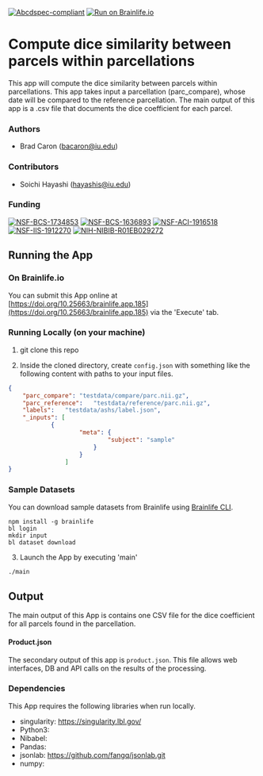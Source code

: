 [![Abcdspec-compliant](https://img.shields.io/badge/ABCD_Spec-v1.1-green.svg)](https://github.com/brain-life/abcd-spec)
[![Run on Brainlife.io](https://img.shields.io/badge/Brainlife-brainlife.app.185-blue.svg)](https://doi.org/10.25663/brainlife.app.185)

# Compute dice similarity between parcels within parcellations

This app will compute the dice similarity between parcels within parcellations. This app takes input a parcellation (parc_compare), whose date will be compared to the reference parcellation.
The main output of this app is a .csv file that documents the dice coefficient for each parcel.

### Authors

- Brad Caron (bacaron@iu.edu)

### Contributors

- Soichi Hayashi (hayashis@iu.edu)

### Funding

[![NSF-BCS-1734853](https://img.shields.io/badge/NSF_BCS-1734853-blue.svg)](https://nsf.gov/awardsearch/showAward?AWD_ID=1734853)
[![NSF-BCS-1636893](https://img.shields.io/badge/NSF_BCS-1636893-blue.svg)](https://nsf.gov/awardsearch/showAward?AWD_ID=1636893)
[![NSF-ACI-1916518](https://img.shields.io/badge/NSF_ACI-1916518-blue.svg)](https://nsf.gov/awardsearch/showAward?AWD_ID=1916518)
[![NSF-IIS-1912270](https://img.shields.io/badge/NSF_IIS-1912270-blue.svg)](https://nsf.gov/awardsearch/showAward?AWD_ID=1912270)
[![NIH-NIBIB-R01EB029272](https://img.shields.io/badge/NIH_NIBIB-R01EB029272-green.svg)](https://grantome.com/grant/NIH/R01-EB029272-01)

## Running the App

### On Brainlife.io

You can submit this App online at [https://doi.org/10.25663/brainlife.app.185](https://doi.org/10.25663/brainlife.app.185) via the 'Execute' tab.

### Running Locally (on your machine)

1. git clone this repo

2. Inside the cloned directory, create `config.json` with something like the following content with paths to your input files.

```json
{
	"parc_compare":	"testdata/compare/parc.nii.gz",
	"parc_reference":	"testdata/reference/parc.nii.gz",
	"labels":	"testdata/ashs/label.json",
	"_inputs": [
			{
					"meta": {
							"subject": "sample"
						}
					}
				]
}
```

### Sample Datasets

You can download sample datasets from Brainlife using [Brainlife CLI](https://github.com/brain-life/cli).

```
npm install -g brainlife
bl login
mkdir input
bl dataset download
```

3. Launch the App by executing 'main'

```bash
./main
```

## Output

The main output of this App is contains one CSV file for the dice coefficient for all parcels found in the parcellation.

#### Product.json

The secondary output of this app is `product.json`. This file allows web interfaces, DB and API calls on the results of the processing.

### Dependencies

This App requires the following libraries when run locally.

  - singularity: https://singularity.lbl.gov/
  - Python3:
  - Nibabel:
  - Pandas:
  - jsonlab: https://github.com/fangq/jsonlab.git
  - numpy:
